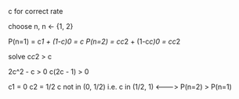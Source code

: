 c for correct rate

choose n, n <- {1, 2}

P(n=1) = c*1 + (1-c)*0 = c
P(n=2) = c*c*2 + (1-c*c)*0 = c*c*2

solve c*c*2 > c

2c^2 - c > 0
c(2c - 1) > 0

c1 = 0
c2 = 1/2
c not in (0, 1/2)
i.e. c in (1/2, 1) <---> P(n=2) > P(n=1)
